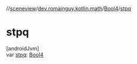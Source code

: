 //[sceneview](../../../index.md)/[dev.romainguy.kotlin.math](../index.md)/[Bool4](index.md)/[stpq](stpq.md)

# stpq

[androidJvm]\
var [stpq](stpq.md): [Bool4](index.md)
